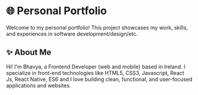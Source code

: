# 🌐 Personal Portfolio

Welcome to my personal portfolio! This project showcases my work, skills, and experiences in software development/design/etc.

## ✨ About Me

Hi! I'm Bhavya, a Frontend Developer (web and mobile) based in Ireland. I specialize in front-end technologies like HTML5, CSS3, Javascript, React Js, React Native, ES6 and I love building clean, functional, and user-focused applications and websites.
